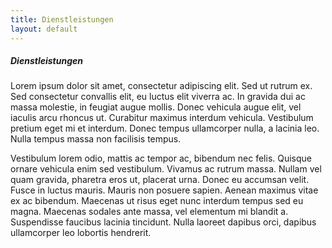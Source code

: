 ```yaml
---
title: Dienstleistungen
layout: default
---
```


##### Dienstleistungen

Lorem ipsum dolor sit amet, consectetur adipiscing elit. Sed ut rutrum ex. Sed consectetur convallis elit, eu luctus elit viverra ac. In gravida dui ac massa molestie, in feugiat augue mollis. Donec vehicula augue elit, vel iaculis arcu rhoncus ut. Curabitur maximus interdum vehicula. Vestibulum pretium eget mi et interdum. Donec tempus ullamcorper nulla, a lacinia leo. Nulla tempus massa non facilisis tempus.

Vestibulum lorem odio, mattis ac tempor ac, bibendum nec felis. Quisque ornare vehicula enim sed vestibulum. Vivamus ac rutrum massa. Nullam vel quam gravida, pharetra eros ut, placerat urna. Donec eu accumsan velit. Fusce in luctus mauris. Mauris non posuere sapien. Aenean maximus vitae ex ac bibendum. Maecenas ut risus eget nunc interdum tempus sed eu magna. Maecenas sodales ante massa, vel elementum mi blandit a. Suspendisse faucibus lacinia tincidunt. Nulla laoreet dapibus orci, dapibus ullamcorper leo lobortis hendrerit.
